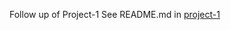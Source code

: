 Follow up of Project-1
See README.md in [project-1](https://github.com/nzou-credit-sesame/credit-score-movement-poc/tree/master/project-1) 
